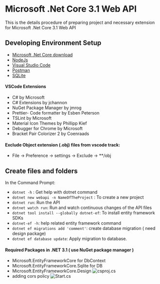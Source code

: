 # Microsoft .Net Core 3.1 Web API

This is the details procedure of preparing project and necessary extension for Microsoft .Net Core 3.1 Web API 


## Developing Environment Setup
- [Microsoft .Net Core download](https://dotnet.microsoft.com/download/dotnet-core)
- [NodeJs](https://nodejs.org/en/)
- [Visual Studio Code](https://code.visualstudio.com/)
- [Postman](https://www.getpostman.com/)
- [SQLite](https://www.sqlite.org/index.html)
#### VSCode Extensions
- C# by Microsoft
- C# Extensions by jchannon
- NuGet Package Manager by jmrog
- Prettier- Code formatter by Esben Peterson
- TSLint by Microsoft
- Material Icon Themes by Phillipp Kief
- Debugger for Chrome by Microsoft
- Bracket Pair Colorizer 2 by Coenraads

#### Exclude Object extension (.obj) files from vscode track:
- File -> Preference -> settings -> Exclude -> **/obj

## Create files and folders
In the Command Prompt:
- `dotnet -h` :  Get help with dotnet command
- `dotnet new webapi -n NameOfTheProject` : To create a new project
- `dotnet run`: Run the API
- `dotnet watch run`: Run and watch continuous changes of the API files
- `dotnet tool install --globally dotnet-ef`: To install entity framework SDKs
- `dotnet-ef -h`: help related entity framework command
- `dotnet ef migrations add 'comment'`: create database migration ( need design package)
- `dotnet ef database update`: Apply migration to database. 

#### Required Packages in .NET 3.1 ( use NuGet package manager )
- Microsoft.EntityFrameworkCore for DbContext
- Microsoft.EntityFrameworkCore.Sqlite for DB
- Microsoft.EntityFrameworkCore.Design
![csproj.cs](https://akazad13.github.io/images/csproj.png)
- adding cors policy
![Start.cs](https://akazad13.github.io/images/adding-dbcontext.png)
